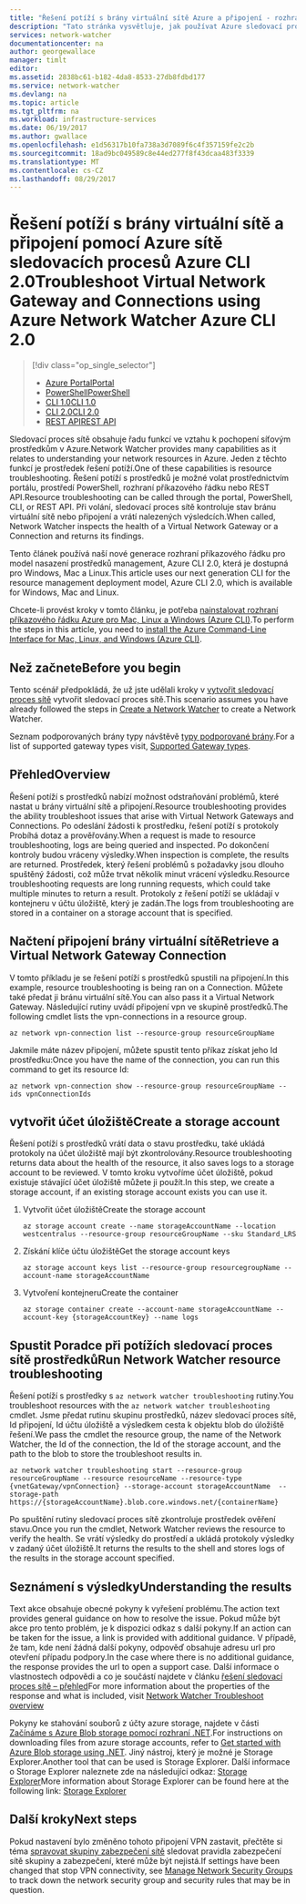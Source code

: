 ```yaml
---
title: "Řešení potíží s brány virtuální sítě Azure a připojení - rozhraní příkazového řádku Azure 2.0 | Microsoft Docs"
description: "Tato stránka vysvětluje, jak používat Azure sledovací proces sítě řešení potíží s Azure CLI 2.0"
services: network-watcher
documentationcenter: na
author: georgewallace
manager: timlt
editor: 
ms.assetid: 2838bc61-b182-4da8-8533-27db8fdbd177
ms.service: network-watcher
ms.devlang: na
ms.topic: article
ms.tgt_pltfrm: na
ms.workload: infrastructure-services
ms.date: 06/19/2017
ms.author: gwallace
ms.openlocfilehash: e1d56317b10fa738a3d7089f6c4f357159fe2c2b
ms.sourcegitcommit: 18ad9bc049589c8e44ed277f8f43dcaa483f3339
ms.translationtype: MT
ms.contentlocale: cs-CZ
ms.lasthandoff: 08/29/2017
---
```

# <a name="troubleshoot-virtual-network-gateway-and-connections-using-azure-network-watcher-azure-cli-20"></a><span data-ttu-id="f6b8d-103">Řešení potíží s brány virtuální sítě a připojení pomocí Azure sítě sledovacích procesů Azure CLI 2.0</span><span class="sxs-lookup"><span data-stu-id="f6b8d-103">Troubleshoot Virtual Network Gateway and Connections using Azure Network Watcher Azure CLI 2.0</span></span>

> [!div class="op_single_selector"]
> - [<span data-ttu-id="f6b8d-104">Azure Portal</span><span class="sxs-lookup"><span data-stu-id="f6b8d-104">Portal</span></span>](network-watcher-troubleshoot-manage-portal.md)
> - [<span data-ttu-id="f6b8d-105">PowerShell</span><span class="sxs-lookup"><span data-stu-id="f6b8d-105">PowerShell</span></span>](network-watcher-troubleshoot-manage-powershell.md)
> - [<span data-ttu-id="f6b8d-106">CLI 1.0</span><span class="sxs-lookup"><span data-stu-id="f6b8d-106">CLI 1.0</span></span>](network-watcher-troubleshoot-manage-cli-nodejs.md)
> - [<span data-ttu-id="f6b8d-107">CLI 2.0</span><span class="sxs-lookup"><span data-stu-id="f6b8d-107">CLI 2.0</span></span>](network-watcher-troubleshoot-manage-cli.md)
> - [<span data-ttu-id="f6b8d-108">REST API</span><span class="sxs-lookup"><span data-stu-id="f6b8d-108">REST API</span></span>](network-watcher-troubleshoot-manage-rest.md)

<span data-ttu-id="f6b8d-109">Sledovací proces sítě obsahuje řadu funkcí ve vztahu k pochopení síťovým prostředkům v Azure.</span><span class="sxs-lookup"><span data-stu-id="f6b8d-109">Network Watcher provides many capabilities as it relates to understanding your network resources in Azure.</span></span> <span data-ttu-id="f6b8d-110">Jeden z těchto funkcí je prostředek řešení potíží.</span><span class="sxs-lookup"><span data-stu-id="f6b8d-110">One of these capabilities is resource troubleshooting.</span></span> <span data-ttu-id="f6b8d-111">Řešení potíží s prostředků je možné volat prostřednictvím portálu, prostředí PowerShell, rozhraní příkazového řádku nebo REST API.</span><span class="sxs-lookup"><span data-stu-id="f6b8d-111">Resource troubleshooting can be called through the portal, PowerShell, CLI, or REST API.</span></span> <span data-ttu-id="f6b8d-112">Při volání, sledovací proces sítě kontroluje stav bránu virtuální sítě nebo připojení a vrátí nalezených výsledcích.</span><span class="sxs-lookup"><span data-stu-id="f6b8d-112">When called, Network Watcher inspects the health of a Virtual Network Gateway or a Connection and returns its findings.</span></span>

<span data-ttu-id="f6b8d-113">Tento článek používá naší nové generace rozhraní příkazového řádku pro model nasazení prostředků management, Azure CLI 2.0, která je dostupná pro Windows, Mac a Linux.</span><span class="sxs-lookup"><span data-stu-id="f6b8d-113">This article uses our next generation CLI for the resource management deployment model, Azure CLI 2.0, which is available for Windows, Mac and Linux.</span></span>

<span data-ttu-id="f6b8d-114">Chcete-li provést kroky v tomto článku, je potřeba [nainstalovat rozhraní příkazového řádku Azure pro Mac, Linux a Windows (Azure CLI)](https://docs.microsoft.com/en-us/cli/azure/install-az-cli2).</span><span class="sxs-lookup"><span data-stu-id="f6b8d-114">To perform the steps in this article, you need to [install the Azure Command-Line Interface for Mac, Linux, and Windows (Azure CLI)](https://docs.microsoft.com/en-us/cli/azure/install-az-cli2).</span></span>

## <a name="before-you-begin"></a><span data-ttu-id="f6b8d-115">Než začnete</span><span class="sxs-lookup"><span data-stu-id="f6b8d-115">Before you begin</span></span>

<span data-ttu-id="f6b8d-116">Tento scénář předpokládá, že už jste udělali kroky v [vytvořit sledovací proces sítě](network-watcher-create.md) vytvořit sledovací proces sítě.</span><span class="sxs-lookup"><span data-stu-id="f6b8d-116">This scenario assumes you have already followed the steps in [Create a Network Watcher](network-watcher-create.md) to create a Network Watcher.</span></span>

<span data-ttu-id="f6b8d-117">Seznam podporovaných brány typy návštěvě [typy podporované brány](network-watcher-troubleshoot-overview.md#supported-gateway-types).</span><span class="sxs-lookup"><span data-stu-id="f6b8d-117">For a list of supported gateway types visit, [Supported Gateway types](network-watcher-troubleshoot-overview.md#supported-gateway-types).</span></span>

## <a name="overview"></a><span data-ttu-id="f6b8d-118">Přehled</span><span class="sxs-lookup"><span data-stu-id="f6b8d-118">Overview</span></span>

<span data-ttu-id="f6b8d-119">Řešení potíží s prostředků nabízí možnost odstraňování problémů, které nastat u brány virtuální sítě a připojení.</span><span class="sxs-lookup"><span data-stu-id="f6b8d-119">Resource troubleshooting provides the ability troubleshoot issues that arise with Virtual Network Gateways and Connections.</span></span> <span data-ttu-id="f6b8d-120">Po odeslání žádosti k prostředku, řešení potíží s protokoly Probíhá dotaz a prověřovány.</span><span class="sxs-lookup"><span data-stu-id="f6b8d-120">When a request is made to resource troubleshooting, logs are being queried and inspected.</span></span> <span data-ttu-id="f6b8d-121">Po dokončení kontroly budou vráceny výsledky.</span><span class="sxs-lookup"><span data-stu-id="f6b8d-121">When inspection is complete, the results are returned.</span></span> <span data-ttu-id="f6b8d-122">Prostředek, který řešení problémů s požadavky jsou dlouho spuštěný žádosti, což může trvat několik minut vrácení výsledku.</span><span class="sxs-lookup"><span data-stu-id="f6b8d-122">Resource troubleshooting requests are long running requests, which could take multiple minutes to return a result.</span></span> <span data-ttu-id="f6b8d-123">Protokoly z řešení potíží se ukládají v kontejneru v účtu úložiště, který je zadán.</span><span class="sxs-lookup"><span data-stu-id="f6b8d-123">The logs from troubleshooting are stored in a container on a storage account that is specified.</span></span>

## <a name="retrieve-a-virtual-network-gateway-connection"></a><span data-ttu-id="f6b8d-124">Načtení připojení brány virtuální sítě</span><span class="sxs-lookup"><span data-stu-id="f6b8d-124">Retrieve a Virtual Network Gateway Connection</span></span>

<span data-ttu-id="f6b8d-125">V tomto příkladu je se řešení potíží s prostředků spustili na připojení.</span><span class="sxs-lookup"><span data-stu-id="f6b8d-125">In this example, resource troubleshooting is being ran on a Connection.</span></span> <span data-ttu-id="f6b8d-126">Můžete také předat ji bránu virtuální sítě.</span><span class="sxs-lookup"><span data-stu-id="f6b8d-126">You can also pass it a Virtual Network Gateway.</span></span> <span data-ttu-id="f6b8d-127">Následující rutiny uvádí připojení vpn ve skupině prostředků.</span><span class="sxs-lookup"><span data-stu-id="f6b8d-127">The following cmdlet lists the vpn-connections in a resource group.</span></span>

```azurecli
az network vpn-connection list --resource-group resourceGroupName
```

<span data-ttu-id="f6b8d-128">Jakmile máte název připojení, můžete spustit tento příkaz získat jeho Id prostředku:</span><span class="sxs-lookup"><span data-stu-id="f6b8d-128">Once you have the name of the connection, you can run this command to get its resource Id:</span></span>

```azurecli
az network vpn-connection show --resource-group resourceGroupName --ids vpnConnectionIds
```

## <a name="create-a-storage-account"></a><span data-ttu-id="f6b8d-129">vytvořit účet úložiště</span><span class="sxs-lookup"><span data-stu-id="f6b8d-129">Create a storage account</span></span>

<span data-ttu-id="f6b8d-130">Řešení potíží s prostředků vrátí data o stavu prostředku, také ukládá protokoly na účet úložiště mají být zkontrolovány.</span><span class="sxs-lookup"><span data-stu-id="f6b8d-130">Resource troubleshooting returns data about the health of the resource, it also saves logs to a storage account to be reviewed.</span></span> <span data-ttu-id="f6b8d-131">V tomto kroku vytvoříme účet úložiště, pokud existuje stávající účet úložiště můžete ji použít.</span><span class="sxs-lookup"><span data-stu-id="f6b8d-131">In this step, we create a storage account, if an existing storage account exists you can use it.</span></span>

1. <span data-ttu-id="f6b8d-132">Vytvořit účet úložiště</span><span class="sxs-lookup"><span data-stu-id="f6b8d-132">Create the storage account</span></span>

    ```azurecli
    az storage account create --name storageAccountName --location westcentralus --resource-group resourceGroupName --sku Standard_LRS
    ```

1. <span data-ttu-id="f6b8d-133">Získání klíče účtu úložiště</span><span class="sxs-lookup"><span data-stu-id="f6b8d-133">Get the storage account keys</span></span>

    ```azurecli
    az storage account keys list --resource-group resourcegroupName --account-name storageAccountName
    ```

1. <span data-ttu-id="f6b8d-134">Vytvoření kontejneru</span><span class="sxs-lookup"><span data-stu-id="f6b8d-134">Create the container</span></span>

    ```azurecli
    az storage container create --account-name storageAccountName --account-key {storageAccountKey} --name logs
    ```

## <a name="run-network-watcher-resource-troubleshooting"></a><span data-ttu-id="f6b8d-135">Spustit Poradce při potížích sledovací proces sítě prostředků</span><span class="sxs-lookup"><span data-stu-id="f6b8d-135">Run Network Watcher resource troubleshooting</span></span>

<span data-ttu-id="f6b8d-136">Řešení potíží s prostředky s `az network watcher troubleshooting` rutiny.</span><span class="sxs-lookup"><span data-stu-id="f6b8d-136">You troubleshoot resources with the `az network watcher troubleshooting` cmdlet.</span></span> <span data-ttu-id="f6b8d-137">Jsme předat rutinu skupinu prostředků, název sledovací proces sítě, Id připojení, Id účtu úložiště a výsledkem cesta k objektu blob do úložiště řešení.</span><span class="sxs-lookup"><span data-stu-id="f6b8d-137">We pass the cmdlet the resource group, the name of the Network Watcher, the Id of the connection, the Id of the storage account, and the path to the blob to store the troubleshoot results in.</span></span>

```azurecli
az network watcher troubleshooting start --resource-group resourceGroupName --resource resourceName --resource-type {vnetGateway/vpnConnection} --storage-account storageAccountName  --storage-path https://{storageAccountName}.blob.core.windows.net/{containerName}
```

<span data-ttu-id="f6b8d-138">Po spuštění rutiny sledovací proces sítě zkontroluje prostředek ověření stavu.</span><span class="sxs-lookup"><span data-stu-id="f6b8d-138">Once you run the cmdlet, Network Watcher reviews the resource to verify the health.</span></span> <span data-ttu-id="f6b8d-139">Se vrátí výsledky do prostředí a ukládá protokoly výsledky v zadaný účet úložiště.</span><span class="sxs-lookup"><span data-stu-id="f6b8d-139">It returns the results to the shell and stores logs of the results in the storage account specified.</span></span>

## <a name="understanding-the-results"></a><span data-ttu-id="f6b8d-140">Seznámení s výsledky</span><span class="sxs-lookup"><span data-stu-id="f6b8d-140">Understanding the results</span></span>

<span data-ttu-id="f6b8d-141">Text akce obsahuje obecné pokyny k vyřešení problému.</span><span class="sxs-lookup"><span data-stu-id="f6b8d-141">The action text provides general guidance on how to resolve the issue.</span></span> <span data-ttu-id="f6b8d-142">Pokud může být akce pro tento problém, je k dispozici odkaz s další pokyny.</span><span class="sxs-lookup"><span data-stu-id="f6b8d-142">If an action can be taken for the issue, a link is provided with additional guidance.</span></span> <span data-ttu-id="f6b8d-143">V případě, že tam, kde není žádná další pokyny, odpověď obsahuje adresu url pro otevření případu podpory.</span><span class="sxs-lookup"><span data-stu-id="f6b8d-143">In the case where there is no additional guidance, the response provides the url to open a support case.</span></span>  <span data-ttu-id="f6b8d-144">Další informace o vlastnostech odpovědi a co je součástí najdete v článku [řešení sledovací proces sítě – přehled](network-watcher-troubleshoot-overview.md)</span><span class="sxs-lookup"><span data-stu-id="f6b8d-144">For more information about the properties of the response and what is included, visit [Network Watcher Troubleshoot overview](network-watcher-troubleshoot-overview.md)</span></span>

<span data-ttu-id="f6b8d-145">Pokyny ke stahování souborů z účty azure storage, najdete v části [Začínáme s Azure Blob storage pomocí rozhraní .NET](../storage/blobs/storage-dotnet-how-to-use-blobs.md).</span><span class="sxs-lookup"><span data-stu-id="f6b8d-145">For instructions on downloading files from azure storage accounts, refer to [Get started with Azure Blob storage using .NET](../storage/blobs/storage-dotnet-how-to-use-blobs.md).</span></span> <span data-ttu-id="f6b8d-146">Jiný nástroj, který je možné je Storage Explorer.</span><span class="sxs-lookup"><span data-stu-id="f6b8d-146">Another tool that can be used is Storage Explorer.</span></span> <span data-ttu-id="f6b8d-147">Další informace o Storage Explorer naleznete zde na následující odkaz: [Storage Explorer](http://storageexplorer.com/)</span><span class="sxs-lookup"><span data-stu-id="f6b8d-147">More information about Storage Explorer can be found here at the following link: [Storage Explorer](http://storageexplorer.com/)</span></span>

## <a name="next-steps"></a><span data-ttu-id="f6b8d-148">Další kroky</span><span class="sxs-lookup"><span data-stu-id="f6b8d-148">Next steps</span></span>

<span data-ttu-id="f6b8d-149">Pokud nastavení bylo změněno tohoto připojení VPN zastavit, přečtěte si téma [spravovat skupiny zabezpečení sítě](../virtual-network/virtual-network-manage-nsg-arm-portal.md) sledovat pravidla zabezpečení sítě skupiny a zabezpečení, které může být nejistá.</span><span class="sxs-lookup"><span data-stu-id="f6b8d-149">If settings have been changed that stop VPN connectivity, see [Manage Network Security Groups](../virtual-network/virtual-network-manage-nsg-arm-portal.md) to track down the network security group and security rules that may be in question.</span></span>

